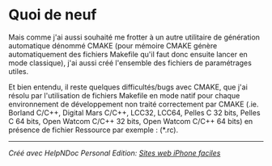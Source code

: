 # Quoi de neuf

Mais comme j'ai aussi souhaité me frotter à un autre utilitaire de génération automatique dénommé CMAKE (pour mémoire CMAKE génère automatiquement des fichiers Makefile qu'il faut donc ensuite lancer en mode classique), j'ai aussi créé l'ensemble des fichiers de paramétrages utiles.

Et bien entendu, il reste quelques difficultés/bugs avec CMAKE, que j'ai résolu par l'utilisation de fichiers Makefile en mode natif pour chaque environnement de développement non traité correctement par CMAKE (.ie. Borland C/C++, Digital Mars C/C++, LCC32, LCC64, Pelles C 32 bits, Pelles C 64 bits, Open Watcom C/C++ 32 bits, Open Watcom C/C++ 64 bits) en présence de fichier Ressource par exemple : (\*.rc).


***
_Créé avec HelpNDoc Personal Edition: [Sites web iPhone faciles](<https://www.helpndoc.com/fr/tour-des-fonctionnalites/generation-de-site-web-iphone>)_
